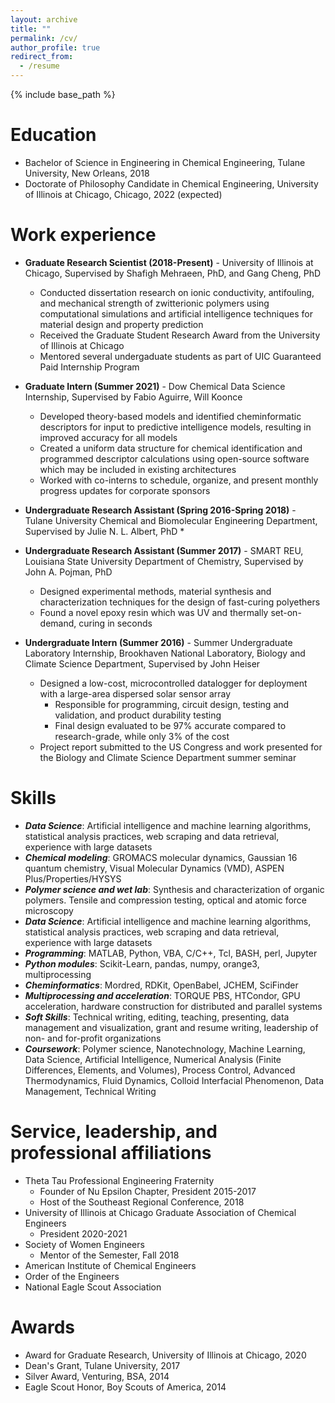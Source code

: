 ```yaml
---
layout: archive
title: ""
permalink: /cv/
author_profile: true
redirect_from:
  - /resume
---
```


{% include base_path %}

Education
======
* Bachelor of Science in Engineering in Chemical Engineering, Tulane University, New Orleans, 2018
* Doctorate of Philosophy Candidate in Chemical Engineering, University of Illinois at Chicago, Chicago, 2022 (expected)

Work experience
======
* **Graduate Research Scientist (2018-Present)** - University of Illinois at Chicago, Supervised by Shafigh Mehraeen, PhD, and Gang Cheng, PhD
  * Conducted dissertation research on ionic conductivity, antifouling, and mechanical strength of zwitterionic polymers using computational simulations and artificial intelligence techniques for material design and property prediction
  * Received the Graduate Student Research Award from the University of Illinois at Chicago
  * Mentored several undergaduate students as part of UIC Guaranteed Paid Internship Program

* **Graduate Intern (Summer 2021)** - Dow Chemical Data Science Internship, Supervised by Fabio Aguirre, Will Koonce
  * Developed theory-based models and identified cheminformatic descriptors for input to predictive intelligence models, resulting in improved accuracy for all models
  * Created a uniform data structure for chemical identification and programmed descriptor calculations using open-source software which may be included in existing architectures
  * Worked with co-interns to schedule, organize, and present monthly progress updates for corporate sponsors

* **Undergraduate Research Assistant (Spring 2016-Spring 2018)** - Tulane University Chemical and Biomolecular Engineering Department, Supervised by Julie N. L. Albert, PhD
  *

* **Undergraduate Research Assistant (Summer 2017)** - SMART REU, Louisiana State University Department of Chemistry, Supervised by John A. Pojman, PhD
  * Designed experimental methods, material synthesis and characterization techniques for the design of fast-curing polyethers
  * Found a novel epoxy resin which was UV and thermally set-on-demand, curing in seconds

* **Undergraduate Intern (Summer 2016)** - Summer Undergraduate Laboratory Internship, Brookhaven National Laboratory, Biology and Climate Science Department, Supervised by John Heiser
  * Designed a low-cost, microcontrolled datalogger for deployment with a large-area dispersed solar sensor array
    * Responsible for programming, circuit design, testing and validation, and product durability testing
    * Final design evaluated to be 97% accurate compared to research-grade, while only 3% of the cost
  * Project report submitted to the US Congress and work presented for the Biology and Climate Science Department summer seminar

Skills
======
* **_Data Science_**: Artificial intelligence and machine learning algorithms, statistical analysis practices, web scraping and data retrieval, experience with large datasets
* **_Chemical modeling_**: GROMACS molecular dynamics, Gaussian 16 quantum chemistry, Visual Molecular Dynamics (VMD), ASPEN Plus/Properties/HYSYS
* **_Polymer science and wet lab_**: Synthesis and characterization of organic polymers. Tensile and compression testing, optical and atomic force microscopy
* **_Data Science_**: Artificial intelligence and machine learning algorithms, statistical analysis practices, web scraping and data retrieval, experience with large datasets
* **_Programming_**: MATLAB, Python, VBA, C/C++, Tcl, BASH, perl, Jupyter
* **_Python modules_**: Scikit-Learn, pandas, numpy, orange3, multiprocessing
* **_Cheminformatics_**: Mordred, RDKit, OpenBabel, JCHEM, SciFinder
* **_Multiprocessing and acceleration_**: TORQUE PBS, HTCondor, GPU acceleration, hardware construction for distributed and parallel systems
* **_Soft Skills_**: Technical writing, editing, teaching, presenting, data management and visualization, grant and resume writing, leadership of non- and for-profit organizations
* **_Coursework_**: Polymer science, Nanotechnology, Machine Learning, Data Science, Artificial Intelligence, Numerical Analysis (Finite Differences, Elements, and Volumes), Process Control, Advanced Thermodynamics, Fluid Dynamics, Colloid Interfacial Phenomenon, Data Management, Technical Writing

<!--
Publications
======
  <ul>{% for post in site.publications %}
    {% include archive-single-cv.html %}
  {% endfor %}</ul>

Talks
======
  <ul>{% for post in site.talks %}
    {% include archive-single-talk-cv.html %}
  {% endfor %}</ul>

Teaching
======
  <ul>{% for post in site.teaching %}
    {% include archive-single-cv.html %}
  {% endfor %}</ul>
-->

Service, leadership, and professional affiliations
======
* Theta Tau Professional Engineering Fraternity
  * Founder of Nu Epsilon Chapter, President 2015-2017
  * Host of the Southeast Regional Conference, 2018
* University of Illinois at Chicago Graduate Association of Chemical Engineers
  * President 2020-2021
* Society of Women Engineers
  * Mentor of the Semester, Fall 2018
* American Institute of Chemical Engineers
* Order of the Engineers
* National Eagle Scout Association

Awards
======
* Award for Graduate Research, University of Illinois at Chicago, 2020
* Dean's Grant, Tulane University, 2017
* Silver Award, Venturing, BSA, 2014
* Eagle Scout Honor, Boy Scouts of America, 2014
